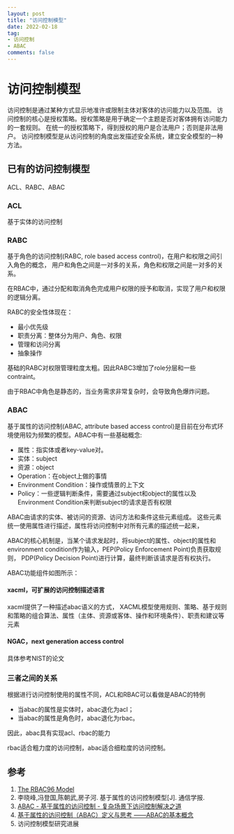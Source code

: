 ```yaml
---
layout: post
title: "访问控制模型"
date: 2022-02-18
tag:
- 访问控制
- ABAC
comments: false
---
```


# 访问控制模型

访问控制是通过某种方式显示地准许或限制主体对客体的访问能力以及范围。
访问控制的核心是授权策略。授权策略是用于确定一个主题是否对客体拥有访问能力的一套规则。
在统一的授权策略下，得到授权的用户是合法用户；否则是非法用户。
访问控制模型是从访问控制的角度出发描述安全系统，建立安全模型的一种方法。

## 已有的访问控制模型

ACL、RABC、ABAC

### ACL

基于实体的访问控制

### RABC

基于角色的访问控制(RABC, role based access control)，在用户和权限之间引入角色的概念，
用户和角色之间是一对多的关系，角色和权限之间是一对多的关系。

在RBAC中，通过分配和取消角色完成用户权限的授予和取消，实现了用户和权限的逻辑分离。

RABC的安全性体现在：

+ 最小优先级
+ 职责分离：整体分为用户、角色、权限
+ 管理和访问分离
+ 抽象操作

基础的RABC对权限管理粒度太粗。因此RABC3增加了role分层和一些contraint。

由于RBAC中角色是静态的，当业务需求非常复杂时，会导致角色爆炸问题。

### ABAC

基于属性的访问控制(ABAC, attribute based access control)是目前在分布式环境使用较为频繁的模型。ABAC中有一些基础概念:
+ 属性：指实体或者key-value对。
+ 实体：subject
+ 资源：object
+ Operation：在object上做的事情
+ Environment Condition：操作或情景的上下文
+ Policy：一些逻辑判断条件，需要通过subject和object的属性以及Environment Condition来判断subject的请求是否有权限

ABAC由请求的实体、被访问的资源、访问方法和条件这些元素组成。
这些元素统一使用属性进行描述，属性将访问控制中对所有元素的描述统一起来，

ABAC的核心机制是，当某个请求发起时，将subject的属性、object的属性和environment condition作为输入，PEP(Policy Enforcement Point)负责获取规则，
PDP(Policy Decision Point)进行计算，最终判断该请求是否有权执行。

ABAC功能组件如图所示：


#### xacml，可扩展的访问控制描述语言

xacml提供了一种描述abac语义的方式，
XACML模型使用规则、策略、基于规则和策略的组合算法、属性（主体、资源或客体、操作和环境条件）、职责和建议等元素

#### NGAC，next generation access control

具体参考NIST的论文

### 三者之间的关系

根据进行访问控制使用的属性不同，ACL和RBAC可以看做是ABAC的特例

+ 当abac的属性是实体时，abac退化为acl；
+ 当abac的属性是角色时，abac退化为rbac。

因此，abac具有实现acl、rbac的能力

rbac适合粗力度的访问控制，abac适合细粒度的访问控制。

## 参考

1. [The RBAC96 Model](https://profsandhu.com/cs6393_s12/lecture-rbac96.pdf)
2. 李晓峰,冯登国,陈朝武,房子河. 基于属性的访问控制模型[J]. 通信学报.
3. [ABAC - 基于属性的访问控制 - 复杂场景下访问控制解决之道](https://blog.csdn.net/XiaoBeiTu/article/details/100773968)
4. [基于属性的访问控制（ABAC）定义与思考 ——ABAC的基本概念](https://www.freebuf.com/articles/network/286143.html)
5. 访问控制模型研究进展
